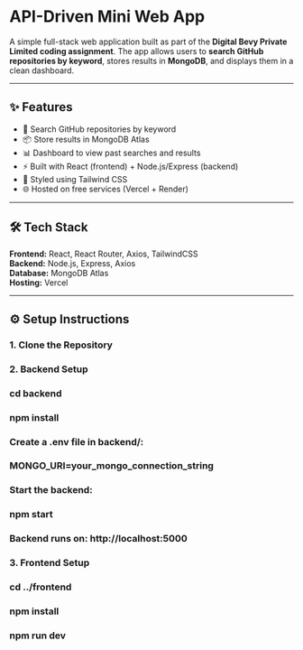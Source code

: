 # API-Driven Mini Web App

A simple full-stack web application built as part of the **Digital Bevy Private Limited coding assignment**. The app allows users to **search GitHub repositories by keyword**, stores results in **MongoDB**, and displays them in a clean dashboard.

---

## ✨ Features
- 🔎 Search GitHub repositories by keyword  
- 📦 Store results in MongoDB Atlas  
- 📊 Dashboard to view past searches and results  
- ⚡ Built with React (frontend) + Node.js/Express (backend)  
- 🎨 Styled using Tailwind CSS  
- 🌐 Hosted on free services (Vercel + Render)  

---

## 🛠️ Tech Stack
**Frontend:** React, React Router, Axios, TailwindCSS  
**Backend:** Node.js, Express, Axios  
**Database:** MongoDB Atlas  
**Hosting:** Vercel 

---

## ⚙️ Setup Instructions

### 1. Clone the Repository

### 2. Backend Setup
  ### cd backend
  ### npm install

  ### Create a .env file in backend/:
  ### MONGO_URI=your_mongo_connection_string
  
### Start the backend:
  ### npm start
  ### Backend runs on: http://localhost:5000

### 3. Frontend Setup
  ### cd ../frontend
  ### npm install
  ### npm run dev


